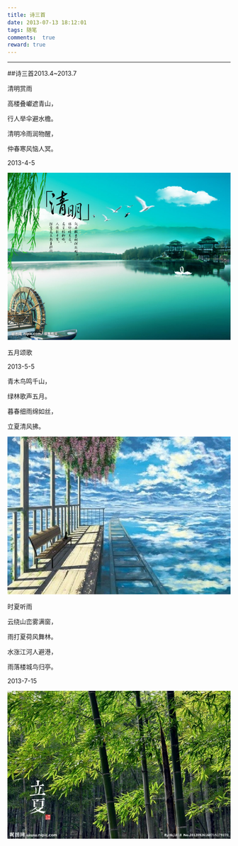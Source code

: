 ```yaml
---
title: 诗三首
date: 2013-07-13 18:12:01
tags: 随笔
comments:  true
reward: true
---
```


---
##诗三首2013.4~2013.7
<!-- more -->

清明赏雨

高楼叠巘遮青山，

行人举伞避水檐。

清明冷雨润物醒，

仲春寒风恼人冥。

2013-4-5

![p1](/assets/img/7e3c1488103411.jpg)

五月颂歌

2013-5-5

青木鸟鸣千山，

绿林歌声五月。

暮春细雨绵如丝，

立夏清风拂。

![p2](/assets/img/b7b51488103444.jpg)

时夏听雨

云绕山峦雾满窗，

雨打夏荷风舞林。

水涨江河人避港，

雨落楼城鸟归亭。

2013-7-15

![p3](/assets/img/60901488103469.jpg)
